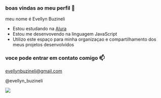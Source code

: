 ### boas vindas ao meu perfil 💙

meu nome é Evellyn Buzineli

- Estou estudando na [Alura](https://www.alura.com.br)
- Estou me desenvovendo na linguagem JavaScript
- Utilizo este espaço para minha organizaçao e compartilhamento dos meus projetos desenvolvidos

### voce pode entrar em contato comigo 📫

evellynbuzineli@gmail.com

@evellyn_buzineli

![](https://media1.tenor.com/m/td2OF4nIA7sAAAAC/tawog-the-amazing-world-of-gumball.gif)
